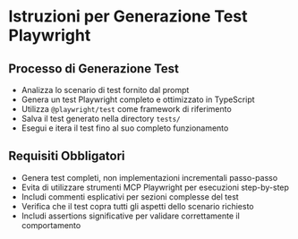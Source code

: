 # Istruzioni per Generazione Test Playwright

## Processo di Generazione Test
- Analizza lo scenario di test fornito dal prompt
- Genera un test Playwright completo e ottimizzato in TypeScript 
- Utilizza `@playwright/test` come framework di riferimento
- Salva il test generato nella directory `tests/`
- Esegui e itera il test fino al suo completo funzionamento

## Requisiti Obbligatori
- Genera test completi, non implementazioni incrementali passo-passo
- Evita di utilizzare strumenti MCP Playwright per esecuzioni step-by-step
- Includi commenti esplicativi per sezioni complesse del test
- Verifica che il test copra tutti gli aspetti dello scenario richiesto
- Includi assertions significative per validare correttamente il comportamento

